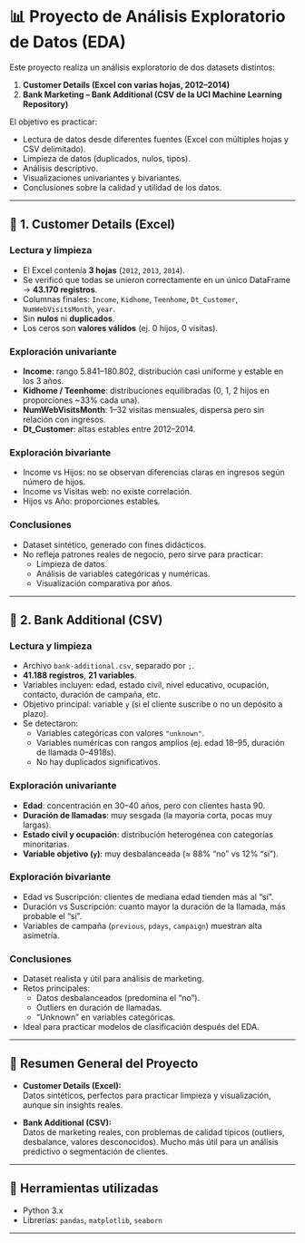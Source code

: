 # 📊 Proyecto de Análisis Exploratorio de Datos (EDA)

Este proyecto realiza un análisis exploratorio de dos datasets distintos:

1. **Customer Details (Excel con varias hojas, 2012–2014)**
2. **Bank Marketing – Bank Additional (CSV de la UCI Machine Learning Repository)**

El objetivo es practicar:
- Lectura de datos desde diferentes fuentes (Excel con múltiples hojas y CSV delimitado).
- Limpieza de datos (duplicados, nulos, tipos).
- Análisis descriptivo.
- Visualizaciones univariantes y bivariantes.
- Conclusiones sobre la calidad y utilidad de los datos.

---

## 📂 1. Customer Details (Excel)

### Lectura y limpieza
- El Excel contenía **3 hojas** (`2012`, `2013`, `2014`).
- Se verificó que todas se unieron correctamente en un único DataFrame → **43.170 registros**.
- Columnas finales: `Income`, `Kidhome`, `Teenhome`, `Dt_Customer`, `NumWebVisitsMonth`, `year`.
- Sin **nulos** ni **duplicados**.
- Los ceros son **valores válidos** (ej. 0 hijos, 0 visitas).

### Exploración univariante
- **Income**: rango 5.841–180.802, distribución casi uniforme y estable en los 3 años.
- **Kidhome / Teenhome**: distribuciones equilibradas (0, 1, 2 hijos en proporciones ~33% cada una).
- **NumWebVisitsMonth**: 1–32 visitas mensuales, dispersa pero sin relación con ingresos.
- **Dt_Customer**: altas estables entre 2012–2014.

### Exploración bivariante
- Income vs Hijos: no se observan diferencias claras en ingresos según número de hijos.
- Income vs Visitas web: no existe correlación.
- Hijos vs Año: proporciones estables.

### Conclusiones
- Dataset sintético, generado con fines didácticos.
- No refleja patrones reales de negocio, pero sirve para practicar:
  - Limpieza de datos.
  - Análisis de variables categóricas y numéricas.
  - Visualización comparativa por años.

---

## 📂 2. Bank Additional (CSV)

### Lectura y limpieza
- Archivo `bank-additional.csv`, separado por `;`.
- **41.188 registros**, **21 variables**.
- Variables incluyen: edad, estado civil, nivel educativo, ocupación, contacto, duración de campaña, etc.
- Objetivo principal: variable `y` (si el cliente suscribe o no un depósito a plazo).
- Se detectaron:
  - Variables categóricas con valores `"unknown"`.
  - Variables numéricas con rangos amplios (ej. edad 18–95, duración de llamada 0–4918s).
  - No hay duplicados significativos.

### Exploración univariante
- **Edad**: concentración en 30–40 años, pero con clientes hasta 90.
- **Duración de llamadas**: muy sesgada (la mayoría corta, pocas muy largas).
- **Estado civil y ocupación**: distribución heterogénea con categorías minoritarias.
- **Variable objetivo (`y`)**: muy desbalanceada (≈ 88% “no” vs 12% “sí”).

### Exploración bivariante
- Edad vs Suscripción: clientes de mediana edad tienden más al “sí”.
- Duración vs Suscripción: cuanto mayor la duración de la llamada, más probable el “sí”.
- Variables de campaña (`previous`, `pdays`, `campaign`) muestran alta asimetría.

### Conclusiones
- Dataset realista y útil para análisis de marketing.
- Retos principales:
  - Datos desbalanceados (predomina el “no”).
  - Outliers en duración de llamadas.
  - “Unknown” en variables categóricas.
- Ideal para practicar modelos de clasificación después del EDA.

---

## 📌 Resumen General del Proyecto
- **Customer Details (Excel):**  
  Datos sintéticos, perfectos para practicar limpieza y visualización, aunque sin insights reales.  

- **Bank Additional (CSV):**  
  Datos de marketing reales, con problemas de calidad típicos (outliers, desbalance, valores desconocidos). Mucho más útil para un análisis predictivo o segmentación de clientes.  

---

## 🚀 Herramientas utilizadas
- Python 3.x  
- Librerías: `pandas`, `matplotlib`, `seaborn`  

---

